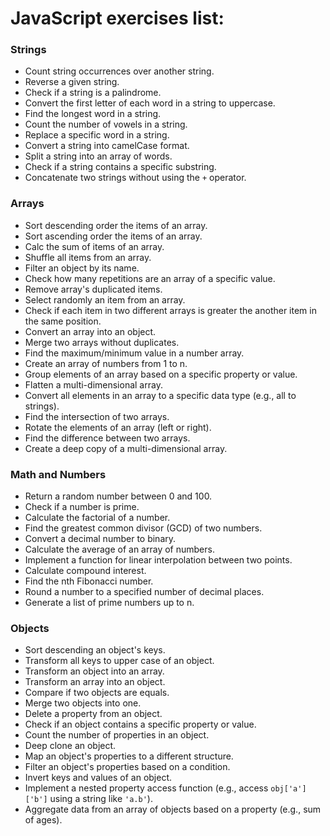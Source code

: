 # JavaScript exercises list:

### Strings
- Count string occurrences over another string.
- Reverse a given string.
- Check if a string is a palindrome.
- Convert the first letter of each word in a string to uppercase.
- Find the longest word in a string.
- Count the number of vowels in a string.
- Replace a specific word in a string.
- Convert a string into camelCase format.
- Split a string into an array of words.
- Check if a string contains a specific substring.
- Concatenate two strings without using the `+` operator.

### Arrays
- Sort descending order the items of an array.
- Sort ascending order the items of an array.
- Calc the sum of items of an array.
- Shuffle all items from an array.
- Filter an object by its name.
- Check how many repetitions are an array of a specific value.
- Remove array's duplicated items.
- Select randomly an item from an array.
- Check if each item in two different arrays is greater the another item in the same position.
- Convert an array into an object.
- Merge two arrays without duplicates.
- Find the maximum/minimum value in a number array.
- Create an array of numbers from 1 to n.
- Group elements of an array based on a specific property or value.
- Flatten a multi-dimensional array.
- Convert all elements in an array to a specific data type (e.g., all to strings).
- Find the intersection of two arrays.
- Rotate the elements of an array (left or right).
- Find the difference between two arrays.
- Create a deep copy of a multi-dimensional array.

### Math and Numbers
- Return a random number between 0 and 100.
- Check if a number is prime.
- Calculate the factorial of a number.
- Find the greatest common divisor (GCD) of two numbers.
- Convert a decimal number to binary.
- Calculate the average of an array of numbers.
- Implement a function for linear interpolation between two points.
- Calculate compound interest.
- Find the nth Fibonacci number.
- Round a number to a specified number of decimal places.
- Generate a list of prime numbers up to n.

### Objects
- Sort descending an object's keys. 
- Transform all keys to upper case of an object.
- Transform an object into an array.
- Transform an array into an object.
- Compare if two objects are equals.
- Merge two objects into one.
- Delete a property from an object.
- Check if an object contains a specific property or value.
- Count the number of properties in an object.
- Deep clone an object.
- Map an object's properties to a different structure.
- Filter an object's properties based on a condition.
- Invert keys and values of an object.
- Implement a nested property access function (e.g., access `obj['a']['b']` using a string like `'a.b'`).
- Aggregate data from an array of objects based on a property (e.g., sum of ages).
